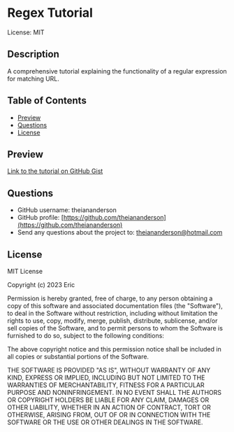 # Regex Tutorial

License: MIT

## Description

A comprehensive tutorial explaining the functionality of a regular expression for matching URL.

## Table of Contents

- [Preview](#preview)
- [Questions](#questions)
- [License](#license)

## Preview

[Link to the tutorial on GitHub Gist]("https://github.com/TheIanAnderson/Regex-tut/blob/main/gist-template.md")

## Questions

- GitHub username: theiananderson
- GitHub profile: [https://github.com/theiananderson](https://github.com/theiananderson)
- Send any questions about the project to: theiananderson@hotmail.com

## License

MIT License

Copyright (c) 2023 Eric

Permission is hereby granted, free of charge, to any person obtaining a copy of this software and associated documentation files (the "Software"), to deal in the Software without restriction, including without limitation the rights to use, copy, modify, merge, publish, distribute, sublicense, and/or sell copies of the Software, and to permit persons to whom the Software is furnished to do so, subject to the following conditions:

The above copyright notice and this permission notice shall be included in all copies or substantial portions of the Software.

THE SOFTWARE IS PROVIDED "AS IS", WITHOUT WARRANTY OF ANY KIND, EXPRESS OR IMPLIED, INCLUDING BUT NOT LIMITED TO THE WARRANTIES OF MERCHANTABILITY, FITNESS FOR A PARTICULAR PURPOSE AND NONINFRINGEMENT. IN NO EVENT SHALL THE AUTHORS OR COPYRIGHT HOLDERS BE LIABLE FOR ANY CLAIM, DAMAGES OR OTHER LIABILITY, WHETHER IN AN ACTION OF CONTRACT, TORT OR OTHERWISE, ARISING FROM, OUT OF OR IN CONNECTION WITH THE SOFTWARE OR THE USE OR OTHER DEALINGS IN THE SOFTWARE.
